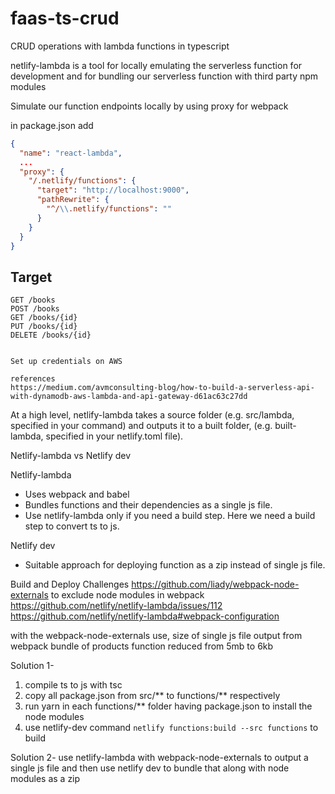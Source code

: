 # faas-ts-crud

CRUD operations with lambda functions in typescript

netlify-lambda is a tool for locally emulating the serverless function for development and for bundling our serverless function with third party npm modules

Simulate our function endpoints locally by using proxy for webpack

in package.json add

```json
{
  "name": "react-lambda",
  ...
  "proxy": {
    "/.netlify/functions": {
      "target": "http://localhost:9000",
      "pathRewrite": {
        "^/\\.netlify/functions": ""
      }
    }
  }
}
```

## Target

    GET /books
    POST /books
    GET /books/{id}
    PUT /books/{id}
    DELETE /books/{id}


    Set up credentials on AWS

    references
    https://medium.com/avmconsulting-blog/how-to-build-a-serverless-api-with-dynamodb-aws-lambda-and-api-gateway-d61ac63c27dd

At a high level, netlify-lambda takes a source folder (e.g. src/lambda, specified in your command) and outputs it to a built folder, (e.g. built-lambda, specified in your netlify.toml file).

Netlify-lambda vs Netlify dev

Netlify-lambda

-   Uses webpack and babel
-   Bundles functions and their dependencies as a single js file.
-   Use netlify-lambda only if you need a build step. Here we need a build step to convert ts to js.

Netlify dev

-   Suitable approach for deploying function as a zip instead of single js file.

Build and Deploy Challenges
https://github.com/liady/webpack-node-externals
to exclude node modules in webpack
https://github.com/netlify/netlify-lambda/issues/112
https://github.com/netlify/netlify-lambda#webpack-configuration

with the webpack-node-externals use, size of single js file output from webpack bundle of products function reduced from 5mb to 6kb

Solution 1-

1. compile ts to js with tsc
2. copy all package.json from src/** to functions/** respectively
3. run yarn in each functions/\*\* folder having package.json to install the node modules
4. use netlify-dev command `netlify functions:build --src functions` to build

Solution 2-
use netlify-lambda with webpack-node-externals to output a single js file and then use netlify dev to bundle that along with node modules as a zip
